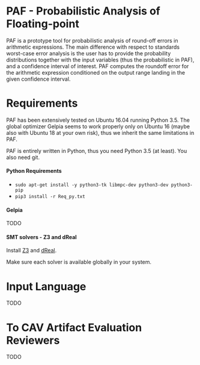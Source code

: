 # PAF - Probabilistic Analysis of Floating-point 
PAF is a prototype tool for probabilistic analysis of round-off errors in arithmetic expressions. 
The main difference with respect to standards worst-case error analysis is the user has to provide the 
probability distributions together with the input variables (thus the probabilistic in PAF), 
and a confidence interval of interest. PAF computes the roundoff error for the arithmetic expression 
conditioned on the output range landing in the given confidence interval.

# Requirements
PAF has been extensively tested on Ubuntu 16.04 running Python 3.5. 
The global optimizer Gelpia seems to work properly only on Ubuntu 16 
(maybe also with Ubuntu 18 at your own risk), thus we inherit the same limitations in PAF.

PAF is entirely written in Python, thus you need Python 3.5 (at least). You also need git.

#### Python Requirements

* ```sudo apt-get install -y python3-tk libmpc-dev python3-dev python3-pip```
* ```pip3 install -r Req_py.txt```

#### Gelpia
TODO

#### SMT solvers - Z3 and dReal
Install [Z3](https://github.com/Z3Prover/z3/) and [dReal](https://github.com/dreal/dreal4).

Make sure each solver is available globally in your system.

# Input Language
TODO

# To CAV Artifact Evaluation Reviewers
TODO
